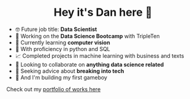 <h1 align="center">Hey it's Dan here 👋</h1>

<!--
**danp0kes/danp0kes** is a ✨ _special_ ✨ repository because its `README.md` (this file) appears on your GitHub profile.

Here are some ideas to get you started:
-->

- 🤓 Future job title: **Data Scientist**
- 🔭 Working on the **Data Science Bootcamp** with TripleTen
- 🌱 Currently learning **computer vision**
- 🐍 With proficiency in python and SQL
- 📈 Completed projects in machine learning with business and texts
- 👯 Looking to collaborate on **anything data science related**
- 🤝 Seeking advice about **breaking into tech**
- 🤞 And I'm building my first gameboy

Check out my [portfolio of works here](triple-ten-projects)
